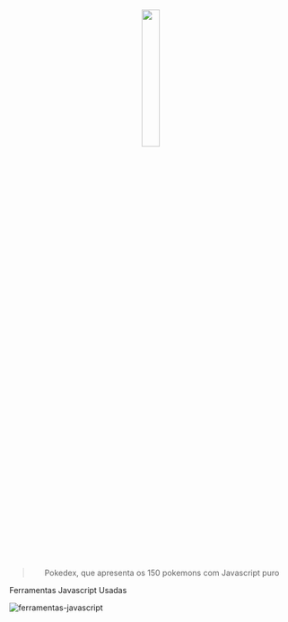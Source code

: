 <h1 align="center">
  <img width="25%" src="https://i.dlpng.com/static/png/6353425_preview.png">
</h1>

 <blockquote align="center">Pokedex, que apresenta os 150 pokemons com Javascript puro</blockquote>

<p>Ferramentas Javascript Usadas</p>

![ferramentas-javascript](https://user-images.githubusercontent.com/56042296/83089680-4fdd3d00-a06d-11ea-9312-dcbe93342f4d.png)
